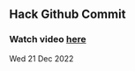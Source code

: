 
 ## Hack Github Commit 
 ### Watch video <a href="https://www.youtube.com">here</a> 
 Wed 21 Dec 2022 
